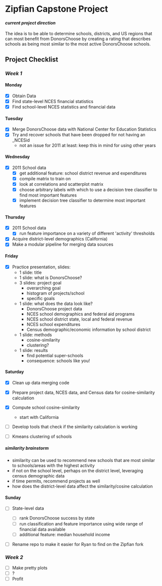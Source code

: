 Zipfian Capstone Project
===

#### _current project direction_
The idea is to be able to determine schools, districts, and US regions that can most benefit from DonorsChoose by creating a rating that describes schools as being most similar to the most active DonorsChoose schools.

## Project Checklist

### _Week 1_

#### Monday
- [x] Obtain Data
- [x] Find state-level NCES financial statistics
- [x] Find school-level NCES statistics and financial data

#### Tuesday
- [x] Merge DonorsChoose data with National Center for Education Statistics
- [x] Try and recover schools that have been dropped for not having an \_NCESid
  * not an issue for 2011 at least: keep this in mind for using other years

#### Wednesday
- [x] 2011 School data
  * [x] get additional feature: school district revenue and expenditures
  * [x] compile matrix to train on
  * [x] look at correlations and scatterplot matrix
  * [x] choose arbitrary labels with which to use a decision tree classifier to find most important features
  * [x] implement decision tree classifier to determine most important features

#### Thursday
- [x] 2011 School data
  * [x] run feature importance on a variety of different 'activity' thresholds
- [x] Acquire district-level demographics (California)
- [x] Make a modular pipeline for merging data sources

#### Friday
- [x] Practice presentation, slides:
  * 1 slide: title
  * 1 slide: what is DonorsChoose?
  * 3 slides: project goal 
      - overarching goal
      - histogram of projects/school
      - specific goals
  * 1 slide: what does the data look like?
      - DonorsChoose project data
      - NCES school demographics and federal aid programs
      - NCES school district state, local and federal revenue
      - NCES school expenditures
      - Census demographic/economic information by school district
  * 1 slide: methods
      - cosine-similarity
      - clustering?
  * 1 slide: results
      - find potential super-schools
      - consequence: schools like you!

#### Saturday
- [x] Clean up data merging code
- [x] Prepare project data, NCES data, and Census data for cosine-similarity calculation
- [x] Compute school cosine-similarity
  * start with California
- [ ] Develop tools that check if the similarity calculation is working 
- [ ] Kmeans clustering of schools


##### _similarity brainstorm_
  * similarity can be used to recommend new schools that are most similar to schools/areas with the highest activity
  * if not on the school level, perhaps on the district level, leveraging census demographic data
  * if time permits, recommend projects as well
  * how does the district-level data affect the similarity/cosine calculation


#### Sunday
- [ ] State-level data
  * [ ] rank DonorsChoose success by state
  * [ ] run classification and feature importance using wide range of financial data available
  * [ ] additional feature: median household income
- [ ] Rename repo to make it easier for Ryan to find on the Zipfian fork


### _Week 2_

- [ ] Make pretty plots
- [ ] ?
- [ ] Profit
